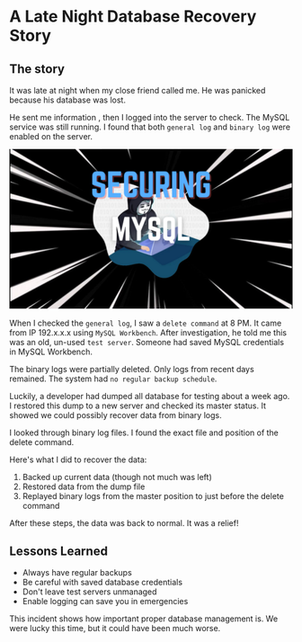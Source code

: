 # A Late Night Database Recovery Story


## The story
It was late at night when my close friend called me. He was panicked because his database was lost.

He sent me information , then I logged into the server to check. The MySQL service was still running. I found that both `general log` and `binary log` were enabled on the server.

<!--more-->
![Security MySQL](securing-mysql-banner.png "Security MySQL")

When I checked the `general log`, I saw a `delete command` at 8 PM. It came from IP 192.x.x.x using `MySQL Workbench`. After investigation, he told me this was an old, un-used `test server`. Someone had saved MySQL credentials in MySQL Workbench.

The binary logs were partially deleted. Only logs from recent days remained. The system had `no regular backup schedule`.

Luckily, a developer had dumped all database for testing about a week ago. I restored this dump to a new server and checked its master status. It showed we could possibly recover data from binary logs.

I looked through binary log files. I found the exact file and position of the delete command.

Here's what I did to recover the data:
1. Backed up current data (though not much was left)
2. Restored data from the dump file
3. Replayed binary logs from the master position to just before the delete command

After these steps, the data was back to normal. It was a relief!

## Lessons Learned
- Always have regular backups
- Be careful with saved database credentials
- Don't leave test servers unmanaged
- Enable logging can save you in emergencies

This incident shows how important proper database management is. We were lucky this time, but it could have been much worse.
